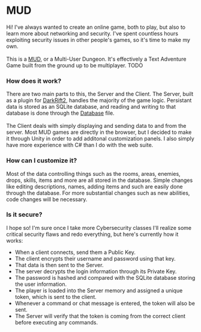 # MUD

Hi! I've always wanted to create an online game, both to play, but also to learn more about networking and security. I've spent countless hours exploiting security issues in other people's games, so it's time to make my own.  
</br>
This is a [MUD](https://en.wikipedia.org/wiki/Multi-user_dungeon), or a Multi-User Dungeon. It's effectively a Text Adventure Game built from the ground up to be multiplayer. TODO

### How does it work?
There are two main parts to this, the Server and the Client. The Server, built as a plugin for [DarkRift2](https://github.com/DarkRiftNetworking/DarkRift), handles the majority of the game logic. Persistant data is stored as an SQLite database, and reading and writing to that database is done through the [Database](https://github.com/FourOfSpades4/MUD/blob/main/Server/Server/Database.cs) file.  
</br>
The Client deals with simply displaying and sending data to and from the server. Most MUD games are directly in the browser, but I decided to make it through Unity in order to add additonal customization panels. I also simply have more experience with C# than I do with the web suite. 

### How can I customize it? 
Most of the data controlling things such as the rooms, areas, enemies, drops, skills, items and more are all stored in the database. Simple changes like editing descriptions, names, adding items and such are easily done through the database. For more substantial changes such as new abilities, code changes will be necessary.

### Is it secure?
I hope so! I'm sure once I take more Cybersecurity classes I'll realize some critical security flaws and redo everything, but here's currently how it works:  
- When a client connects, send them a Public Key.
- The client encrypts their username and password using that key.
- That data is then sent to the Server.
- The server decrypts the login information through its Private Key.
- The password is hashed and compared with the SQLite database storing the user information.
- The player is loaded into the Server memory and assigned a unique token, which is sent to the client.
- Whenever a command or chat message is entered, the token will also be sent.
- The Server will verify that the token is coming from the correct client before executing any commands.